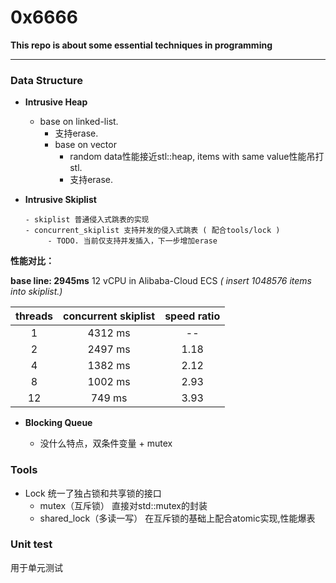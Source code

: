 # 0x6666
__This repo is about some essential techniques in programming__

------

### Data Structure

 - __Intrusive Heap__

      - base on linked-list.
          - 支持erase.
        - base on vector
          - random data性能接近stl::heap, items with same value性能吊打stl.
          - 支持erase.

 - __Intrusive Skiplist__

       - skiplist 普通侵入式跳表的实现
       - concurrent_skiplist 支持并发的侵入式跳表 ( 配合tools/lock )
            - TODO. 当前仅支持并发插入，下一步增加erase


__性能对比：__

__base line: 2945ms__  12 vCPU in Alibaba-Cloud ECS _( insert 1048576 items into skiplist.)_

| threads |  concurrent skiplist | speed ratio |
| :-----: |  :-----------------: | :---------: |
| 1       |  4312 ms |--|
| 2		  |  2497 ms|1.18|
| 4	| 1382 ms |2.12|
| 8	| 1002 ms |2.93|
| 12	| 749   ms |3.93|
       	

 - __Blocking Queue__

    - 没什么特点，双条件变量 + mutex

### Tools
  - Lock 统一了独占锁和共享锁的接口
    - mutex（互斥锁） 直接对std::mutex的封装
    - shared\_lock（多读一写） 在互斥锁的基础上配合atomic实现,性能爆表

###  Unit test
  用于单元测试
